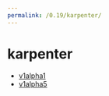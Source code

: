 ```yaml
---
permalink: /0.19/karpenter/
---
```


# karpenter



* [v1alpha1](v1alpha1/index.md)
* [v1alpha5](v1alpha5/index.md)